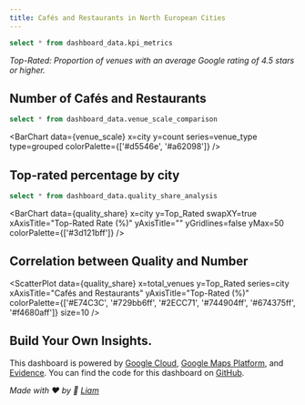 ```yaml
---
title: Cafés and Restaurants in North European Cities
---
```



```sql kpi_data
select * from dashboard_data.kpi_metrics
```

<div class="grid grid-cols-3 gap-4 mb-8">

<BigValue 
    data={kpi_data} 
    value=total_cities
    title="Cities"
/>

<BigValue 
    data={kpi_data} 
    value=total_cafes
    title="Total Cafés"
    fmt='#,##0'
/>

<BigValue 
    data={kpi_data} 
    value=total_restaurants
    title="Total Restaurants"
    fmt='#,##0'
/>

<BigValue 
    data={kpi_data} 
    value=last_updated_formatted
    title="Last Updated"
/>

<BigValue 
    data={kpi_data} 
    value=avg_cafe_top_rated
    title="Top-Rated Cafés %"
    fmt='#,##0.0"%"'
/>

<BigValue 
    data={kpi_data} 
    value=avg_restaurant_top_rated
    title="Top-Rated Restaurants %"  
    fmt='#,##0.0"%"'
/>

</div>


*Top-Rated: Proportion of venues with an average Google rating of 4.5 stars or higher.*

## Number of Cafés and Restaurants

```sql venue_scale
select * from dashboard_data.venue_scale_comparison
```

<BarChart 
    data={venue_scale}
    x=city
    y=count
    series=venue_type
    type=grouped
    colorPalette={['#d5546e', '#a62098']}
/>

## Top-rated percentage by city

```sql quality_share
select * from dashboard_data.quality_share_analysis
```

<BarChart 
    data={quality_share}
    x=city
    y=Top_Rated
    swapXY=true
    xAxisTitle="Top-Rated Rate (%)"
    yAxisTitle=""
    yGridlines=false
    yMax=50
    colorPalette={['#3d121bff']}
/>

## Correlation between Quality and Number

<ScatterPlot 
    data={quality_share}
    x=total_venues
    y=Top_Rated
    series=city
    xAxisTitle="Cafés and Restaurants"
    yAxisTitle="Top-Rated (%)"
    colorPalette={['#E74C3C', '#729bb6ff', '#2ECC71', '#744904ff', '#674375ff', '#f4680aff']}
    size=10
/>




## Build Your Own Insights.
This dashboard is powered by [Google Cloud](https://cloud.google.com/), [Google Maps Platform](https://developers.google.com/maps), and [Evidence](https://evidence.dev/). You can find the code for this dashboard on [GitHub](https://github.com/mehd-io/pypi-duck-flow).


*Made with ❤️ by 🧢 [Liam](https://www.linkedin.com/in/liamtabibzadeh/)*